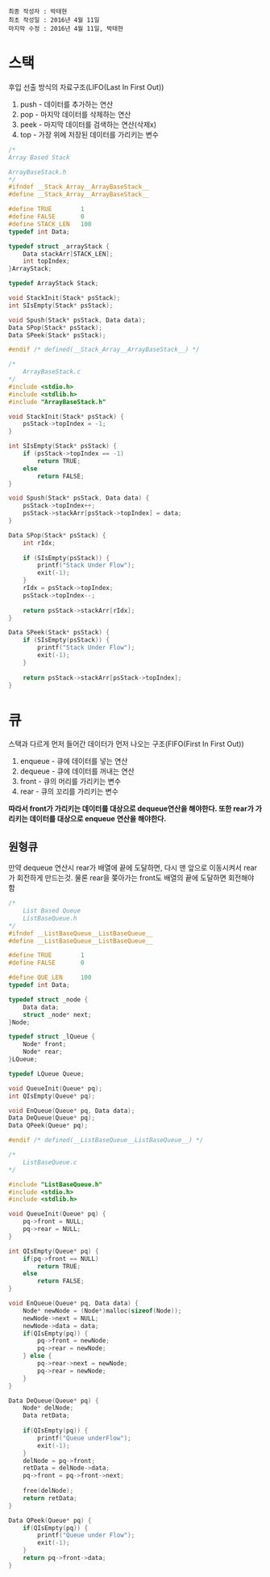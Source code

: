 ```
최종 작성자 : 박태현
최초 작성일 : 2016년 4월 11일
마지막 수정 : 2016년 4월 11일, 박태현
```

# 스택
후입 선출 방식의 자료구조(LIFO(Last In First Out))

1. push - 데이터를 추가하는 연산
2. pop - 마지막 데이터를 삭제하는 연산
3. peek - 마지막 데이터를 검색하는 연산(삭제x)
4. top - 가장 위에 저장된 데이터를 가리키는 변수

```C
/*
Array Based Stack

ArrayBaseStack.h
*/
#ifndef __Stack_Array__ArrayBaseStack__
#define __Stack_Array__ArrayBaseStack__

#define TRUE        1
#define FALSE       0
#define STACK_LEN   100
typedef int Data;

typedef struct _arrayStack {
    Data stackArr[STACK_LEN];
    int topIndex;
}ArrayStack;

typedef ArrayStack Stack;

void StackInit(Stack* psStack);
int SIsEmpty(Stack* psStack);

void Spush(Stack* psStack, Data data);
Data SPop(Stack* psStack);
Data SPeek(Stack* psStack);

#endif /* defined(__Stack_Array__ArrayBaseStack__) */

```

```C
/*
	ArrayBaseStack.c
*/
#include <stdio.h>
#include <stdlib.h>
#include "ArrayBaseStack.h"

void StackInit(Stack* psStack) {
    psStack->topIndex = -1;
}

int SIsEmpty(Stack* psStack) {
    if (psStack->topIndex == -1)
        return TRUE;
    else
        return FALSE;
}

void Spush(Stack* psStack, Data data) {
    psStack->topIndex++;
    psStack->stackArr[psStack->topIndex] = data;
}

Data SPop(Stack* psStack) {
    int rIdx;
    
    if (SIsEmpty(psStack)) {
        printf("Stack Under Flow");
        exit(-1);
    }
    rIdx = psStack->topIndex;
    psStack->topIndex--;
    
    return psStack->stackArr[rIdx];
}

Data SPeek(Stack* psStack) {
    if (SIsEmpty(psStack)) {
        printf("Stack Under Flow");
        exit(-1);
    }
    
    return psStack->stackArr[psStack->topIndex];
}
```

# 큐
스택과 다르게 먼저 들어간 데이터가 먼저 나오는 구조(FIFO(First In First Out))

1. enqueue - 큐에 데이터를 넣는 연산
2. dequeue - 큐에 데이터를 꺼내는 연산
3. front - 큐의 머리를 가리키는 변수
4. rear - 큐의 꼬리를 가리키는 변수

**따라서 front가 가리키는 데이터를 대상으로 dequeue연산을 해야한다. 또한 rear가 가리키는 데이터를 대상으로 enqueue 연산을 해야한다.**

## 원형큐
만약 dequeue 연산시 rear가 배열에 끝에 도달하면, 다시 맨 앞으로 이동시켜서 rear가 회전하게 만드는것. 물론 rear을 쫒아가는 front도 배열의 끝에 도달하면 회전해야 함

```C
/*
	List Based Queue
	ListBaseQueue.h
*/
#ifndef __ListBaseQueue__ListBaseQueue__
#define __ListBaseQueue__ListBaseQueue__

#define TRUE        1
#define FALSE       0

#define QUE_LEN     100
typedef int Data;

typedef struct _node {
    Data data;
    struct _node* next;
}Node;

typedef struct _lQueue {
    Node* front;
    Node* rear;
}LQueue;

typedef LQueue Queue;

void QueueInit(Queue* pq);
int QIsEmpty(Queue* pq);

void EnQueue(Queue* pq, Data data);
Data DeQueue(Queue* pq);
Data QPeek(Queue* pq);

#endif /* defined(__ListBaseQueue__ListBaseQueue__) */

```

```C
/*
	ListBaseQueue.c
*/

#include "ListBaseQueue.h"
#include <stdio.h>
#include <stdlib.h>

void QueueInit(Queue* pq) {
    pq->front = NULL;
    pq->rear = NULL;
}

int QIsEmpty(Queue* pq) {
    if(pq->front == NULL)
        return TRUE;
    else
        return FALSE;
}

void EnQueue(Queue* pq, Data data) {
    Node* newNode = (Node*)malloc(sizeof(Node));
    newNode->next = NULL;
    newNode->data = data;
    if(QIsEmpty(pq)) {
        pq->front = newNode;
        pq->rear = newNode;
    } else {
        pq->rear->next = newNode;
        pq->rear = newNode;
    }
}

Data DeQueue(Queue* pq) {
    Node* delNode;
    Data retData;
    
    if(QIsEmpty(pq)) {
        printf("Queue underFlow");
        exit(-1);
    }
    delNode = pq->front;
    retData = delNode->data;
    pq->front = pq->front->next;
    
    free(delNode);
    return retData;
}

Data QPeek(Queue* pq) {
    if(QIsEmpty(pq)) {
        printf("Queue under Flow");
        exit(-1);
    }
    return pq->front->data;
}
```

